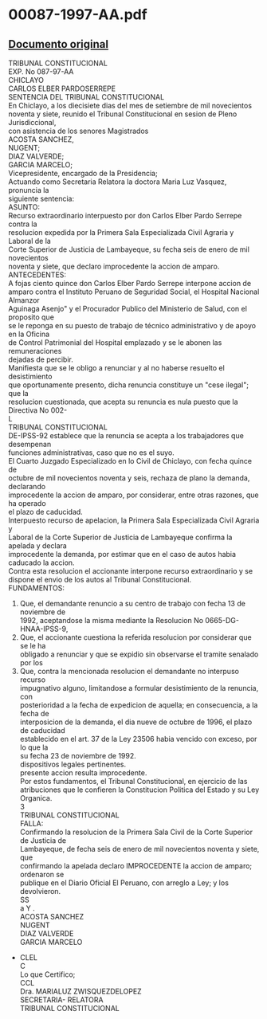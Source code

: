 
00087-1997-AA.pdf
=================
  
[Documento original](https://tc.gob.pe/jurisprudencia/1997/00087-1997-AA.pdf)  
---  
TRIBUNAL CONSTITUCIONAL  
EXP. No 087-97-AA  
CHICLAYO  
CARLOS ELBER PARDOSERREPE  
SENTENCIA DEL TRIBUNAL CONSTITUCIONAL  
En Chiclayo, a los diecisiete dias del mes de setiembre de mil novecientos  
noventa y siete, reunido el Tribunal Constitucional en sesion de Pleno Jurisdiccional,  
con asistencia de los senores Magistrados  
ACOSTA SANCHEZ,  
NUGENT;  
DIAZ VALVERDE;  
GARCIA MARCELO;  
Vicepresidente, encargado de la Presidencia;  
Actuando como Secretaria Relatora la doctora Maria Luz Vasquez, pronuncia la  
siguiente sentencia:  
ASUNTO:  
Recurso extraordinario interpuesto por don Carlos Elber Pardo Serrepe contra la  
resolucion expedida por la Primera Sala Especializada Civil Agraria y Laboral de la  
Corte Superior de Justicia de Lambayeque, su fecha seis de enero de mil novecientos  
noventa y siete, que declaro improcedente la accion de amparo.  
ANTECEDENTES:  
A fojas ciento quince don Carlos Elber Pardo Serrepe interpone accion de  
amparo contra el Instituto Peruano de Seguridad Social, el Hospital Nacional Almanzor  
Aguinaga Asenjo" y el Procurador Publico del Ministerio de Salud, con el proposito que  
se le reponga en su puesto de trabajo de técnico administrativo y de apoyo en la Oficina  
de Control Patrimonial del Hospital emplazado y se le abonen las remuneraciones  
dejadas de percibir.  
Manifiesta que se le obligo a renunciar y al no haberse resuelto el desistimiento  
que oportunamente presento, dicha renuncia constituye un "cese ilegal"; que la  
resolucion cuestionada, que acepta su renuncia es nula puesto que la Directiva No 002-  
L  
TRIBUNAL CONSTITUCIONAL  
DE-IPSS-92 establece que la renuncia se acepta a los trabajadores que desempenan  
funciones administrativas, caso que no es el suyo.  
El Cuarto Juzgado Especializado en lo Civil de Chiclayo, con fecha quince de  
octubre de mil novecientos noventa y seis, rechaza de plano la demanda, declarando  
improcedente la accion de amparo, por considerar, entre otras razones, que ha operado  
el plazo de caducidad.  
Interpuesto recurso de apelacion, la Primera Sala Especializada Civil Agraria y  
Laboral de la Corte Superior de Justicia de Lambayeque confirma la apelada y declara  
improcedente la demanda, por estimar que en el caso de autos habia caducado la accion.  
Contra esta resolucion el accionante interpone recurso extraordinario y se  
dispone el envio de los autos al Tribunal Constitucional.  
FUNDAMENTOS:  
1. Que, el demandante renuncio a su centro de trabajo con fecha 13 de noviembre de  
1992, aceptandose la misma mediante la Resolucion No 0665-DG-HNAA-IPSS-9,  
2. Que, el accionante cuestiona la referida resolucion por considerar que se le ha  
obligado a renunciar y que se expidio sin observarse el tramite senalado por los  
3. Que, contra la mencionada resolucion el demandante no interpuso recurso  
impugnativo alguno, limitandose a formular desistimiento de la renuncia, con  
posterioridad a la fecha de expedicion de aquella; en consecuencia, a la fecha de  
interposicion de la demanda, el dia nueve de octubre de 1996, el plazo de caducidad  
establecido en el art. 37 de la Ley 23506 habia vencido con exceso, por lo que la  
su fecha 23 de noviembre de 1992.  
dispositivos legales pertinentes.  
presente accion resulta improcedente.  
Por estos fundamentos, el Tribunal Constitucional, en ejercicio de las  
atribuciones que le confieren la Constitucion Politica del Estado y su Ley Organica.  
3  
TRIBUNAL CONSTITUCIONAL  
FALLA:  
Confirmando la resolucion de la Primera Sala Civil de la Corte Superior de Justicia de  
Lambayeque, de fecha seis de enero de mil novecientos noventa y siete, que  
confirmando la apelada declaro IMPROCEDENTE la accion de amparo; ordenaron se  
publique en el Diario Oficial El Peruano, con arreglo a Ley; y los devolvieron.  
SS  
a Y .  
ACOSTA SANCHEZ  
NUGENT  
DIAZ VALVERDE  
GARCIA MARCELO  
- CLEL  
C  
Lo que Certifico;  
CCL  
Dra. MARIALUZ ZWISQUEZDELOPEZ  
SECRETARIA- RELATORA  
TRIBUNAL CONSTITUCIONAL